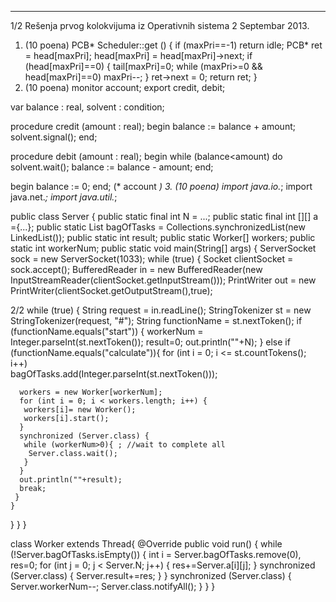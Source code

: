 --------------------------------------------------------------------------------


1/2 
Rešenja prvog kolokvijuma iz Operativnih sistema 2 
Septembar 2013. 
1. (10 poena) 
PCB* Scheduler::get () { 
  if (maxPri==-1) return idle; 
  PCB* ret = head[maxPri]; 
  head[maxPri] = head[maxPri]->next; 
  if (head[maxPri]==0) { 
    tail[maxPri]=0; 
    while (maxPri>=0 && head[maxPri]==0) maxPri--; 
  } 
  ret->next = 0; 
  return ret; 
} 
2. (10 poena) 
monitor account; 
  export credit, debit; 
 
  var balance : real, 
      solvent : condition; 
 
  procedure credit (amount : real); 
  begin 
    balance := balance + amount; 
    solvent.signal(); 
  end; 
 
  procedure debit (amount : real); 
  begin 
    while (balance<amount) do solvent.wait(); 
    balance := balance - amount; 
  end; 
 
begin 
  balance := 0; 
end; (* account *) 
3. (10 poena) 
import java.io.*; 
import java.net.*; 
import java.util.*; 
 
public class Server { 
 public static final int N = ...; 
 public static final int [][] a ={...}; 
 public static List<Integer> bagOfTasks = Collections.synchronizedList(new 
LinkedList<Integer>()); 
 public static int result; 
 public static Worker[] workers; 
 public static int workerNum; 
 public static void main(String[] args) { 
   ServerSocket sock = new ServerSocket(1033); 
   while (true) { 
    Socket clientSocket = sock.accept(); 
    BufferedReader in = new BufferedReader(new  
InputStreamReader(clientSocket.getInputStream())); 
    PrintWriter out = new PrintWriter(clientSocket.getOutputStream(),true); 
 

2/2 
    while (true) { 
     String request = in.readLine(); 
     StringTokenizer st = new StringTokenizer(request, "#"); 
     String functionName = st.nextToken(); 
     if (functionName.equals("start")) { 
      workerNum = Integer.parseInt(st.nextToken()); 
      result=0; 
      out.println(""+N); 
     } else if (functionName.equals("calculate")){ 
      for (int i = 0; i <= st.countTokens(); i++)  
       bagOfTasks.add(Integer.parseInt(st.nextToken())); 
 
      workers = new Worker[workerNum];       
      for (int i = 0; i < workers.length; i++) { 
       workers[i]= new Worker(); 
       workers[i].start(); 
      } 
      synchronized (Server.class) { 
       while (workerNum>0){ ; //wait to complete all  
        Server.class.wait(); 
       } 
      } 
      out.println(""+result); 
      break; 
     } 
    } 
   } 
 } 
} 
 
class Worker extends Thread{ 
 @Override 
 public void run() { 
  while (!Server.bagOfTasks.isEmpty()) { 
   int i = Server.bagOfTasks.remove(0), res=0; 
   for (int j = 0; j < Server.N; j++) { 
    res+=Server.a[i][j]; 
   } 
   synchronized (Server.class) { 
    Server.result+=res; 
   } 
  } 
  synchronized (Server.class) { 
   Server.workerNum--; 
   Server.class.notifyAll(); 
  } 
 } 
} 